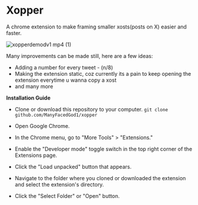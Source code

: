 # Xopper

A chrome extension to make framing smaller xosts(posts on X) easier and faster.

![xopperdemodv1 mp4 (1)](https://github.com/thekshunya/xopper/assets/69801148/4c0e8770-077f-409a-8adf-19a9e006e214)

Many improvements can be made still, here are a few ideas:

+ Adding a number for every tweet - (n/8)
+ Making the extension static, coz currently its a pain to keep opening the extension everytime u wanna copy a xost
+ and many more


**Installation Guide**

- Clone or download this repository to your computer.
      `git clone github.com/ManyFacedGod1/xopper`      

- Open Google Chrome.

- In the Chrome menu, go to "More Tools" > "Extensions."

- Enable the "Developer mode" toggle switch in the top right corner of the Extensions page.

- Click the "Load unpacked" button that appears.

- Navigate to the folder where you cloned or downloaded the extension and select the extension's directory.

- Click the "Select Folder" or "Open" button.
